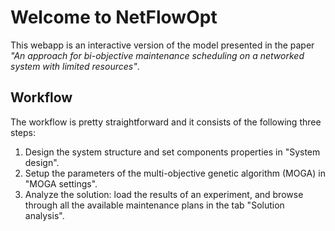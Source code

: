 # Welcome to NetFlowOpt

This webapp is an interactive version of the model presented in the paper
*"An approach for bi-objective maintenance scheduling on a networked system
with limited resources"*.

## Workflow

The workflow is pretty straightforward and it consists of the following three
steps:

1. Design the system structure and set components properties in "System
design".
2. Setup the parameters of the multi-objective genetic algorithm (MOGA) in
"MOGA settings".
3. Analyze the solution: load the results of an experiment,
and browse through all the available maintenance plans in the tab "Solution
analysis".
